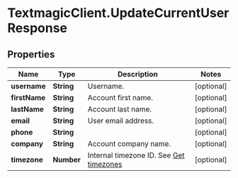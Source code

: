 # TextmagicClient.UpdateCurrentUserResponse

## Properties
Name | Type | Description | Notes
------------ | ------------- | ------------- | -------------
**username** | **String** | Username. | [optional] 
**firstName** | **String** | Account first name. | [optional] 
**lastName** | **String** | Account last name. | [optional] 
**email** | **String** | User email address. | [optional] 
**phone** | **String** |  | [optional] 
**company** | **String** | Account company name. | [optional] 
**timezone** | **Number** | Internal timezone ID. See [Get timezones](http://docs.textmagictesting.com/#operation/getTimezones) | [optional] 


